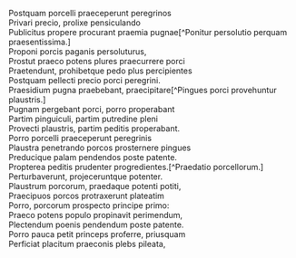 Postquam porcelli praeceperunt peregrinos   
Privari precio, prolixe pensiculando   
Publicitus propere procurant praemia pugnae[^Ponitur persolutio perquam praesentissima.]   
Proponi porcis paganis persoluturus,   
Prostut praeco potens plures praecurrere porci   
Praetendunt, prohibetque pedo plus percipientes   
Postquam pellecti precio porci peregrini.   
Praesidium pugna praebebant, praecipitare[^Pingues porci provehuntur plaustris.]   
Pugnam pergebant porci, porro properabant   
Partim pinguiculi, partim putredine pleni   
Provecti plaustris, partim peditis properabant.   
Porro porcelli praeceperunt peregrinis   
Plaustra penetrando porcos prosternere pingues   
Preducique palam pendendos poste patente.   
Propterea peditis prudenter progredientes.[^Praedatio porcellorum.]   
Perturbaverunt, projeceruntque potenter.   
Plaustrum porcorum‚ praedaque potenti potiti,   
Praecipuos porcos protraxerunt plateatim   
Porro, porcorum prospecto principe primo:   
Praeco potens populo propinavit perimendum,   
Plectendum poenis pendendum poste patente.   
Porro pauca petit princeps proferre, priusquam   
Perficiat placitum praeconis plebs pileata,   
